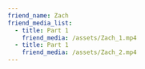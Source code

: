 ```yaml
---
friend_name: Zach
friend_media_list:
  - title: Part 1
    friend_media: /assets/Zach_1.mp4
  - title: Part 1
    friend_media: /assets/Zach_2.mp4
---
```


